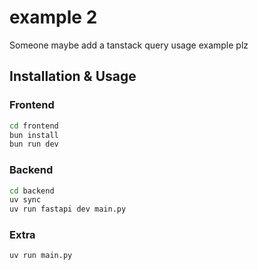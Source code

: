 # example 2

Someone maybe add a tanstack query usage example plz

## Installation & Usage

### Frontend

```sh
cd frontend
bun install
bun run dev
```

### Backend

```sh
cd backend
uv sync
uv run fastapi dev main.py
```

### Extra

```sh
uv run main.py
```
